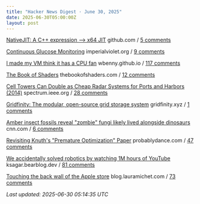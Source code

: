 ```yaml
---
title: "Hacker News Digest · June 30, 2025"
date: 2025-06-30T05:00:00Z
layout: post
---
```


[NativeJIT: A C++ expression –> x64 JIT](https://github.com/BitFunnel/NativeJIT)  github.com / [5 comments](https://news.ycombinator.com/item?id=44418840)

[Continuous Glucose Monitoring](https://www.imperialviolet.org/2025/06/29/cgm.html)  imperialviolet.org / [9 comments](https://news.ycombinator.com/item?id=44418520)

[I made my VM think it has a CPU fan](https://wbenny.github.io/2025/06/29/i-made-my-vm-think-it-has-a-cpu-fan.html)  wbenny.github.io / [117 comments](https://news.ycombinator.com/item?id=44413185)

[The Book of Shaders](https://thebookofshaders.com/)  thebookofshaders.com / [12 comments](https://news.ycombinator.com/item?id=44389622)

[Cell Towers Can Double as Cheap Radar Systems for Ports and Harbors (2014)](https://spectrum.ieee.org/cell-tower-signals-can-improve-port-security)  spectrum.ieee.org / [28 comments](https://news.ycombinator.com/item?id=44416761)

[Gridfinity: The modular, open-source grid storage system](https://gridfinity.xyz/)  gridfinity.xyz / [1 comments](https://news.ycombinator.com/item?id=44419091)

[Amber insect fossils reveal "zombie" fungi likely lived alongside dinosaurs](https://www.cnn.com/2025/06/24/science/amber-insect-zombie-fungi-fossil)  cnn.com / [6 comments](https://news.ycombinator.com/item?id=44391590)

[Revisiting Knuth's "Premature Optimization" Paper](https://probablydance.com/2025/06/19/revisiting-knuths-premature-optimization-paper/)  probablydance.com / [47 comments](https://news.ycombinator.com/item?id=44386236)

[We accidentally solved robotics by watching 1M hours of YouTube](https://ksagar.bearblog.dev/vjepa/)  ksagar.bearblog.dev / [81 comments](https://news.ycombinator.com/item?id=44414171)

[Touching the back wall of the Apple store](https://blog.lauramichet.com/touching-the-back-wall-of-the-apple-store/)  blog.lauramichet.com / [73 comments](https://news.ycombinator.com/item?id=44393307)


_Last updated: 2025-06-30 05:14:35 UTC_
